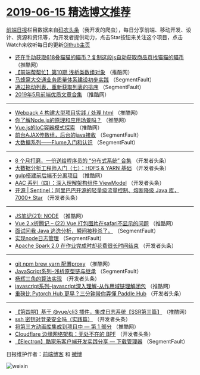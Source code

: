 # [2019-06-15 精选博文推荐](http://hao.caibaojian.com/date/2019/06/15)

[前端日报](http://caibaojian.com/c/news)栏目数据来自[码农头条](http://hao.caibaojian.com/)（我开发的爬虫），每日分享前端、移动开发、设计、资源和资讯等，为开发者提供动力，点击Star按钮来关注这个项目，点击Watch来收听每日的更新[Github主页](https://github.com/kujian/frontendDaily)
* [还在手动获取618叠猫猫的瞄币？复制这段js自动获取商品页找猫猫的瞄币](http://hao.caibaojian.com/115181.html) （推酷网）
* [【前端帮帮忙】第10期 浅析类数组对象](http://hao.caibaojian.com/115185.html) （推酷网）
* [马蜂窝大交通业务质量体系建设初步实践](http://hao.caibaojian.com/115109.html) （SegmentFault）
* [通过拖动列表，重新获取列表的排序](http://hao.caibaojian.com/115099.html) （SegmentFault）
* [2019年5月前端优质文章合集](http://hao.caibaojian.com/115169.html) （推酷网）

***
* [Webpack 4 构建大型项目实践 / 处理 html](http://hao.caibaojian.com/115171.html) （推酷网）
* [你了解Node.js的原理和应用场景吗？](http://hao.caibaojian.com/115184.html) （推酷网）
* [Vue.js的IoC容器模式探索](http://hao.caibaojian.com/115173.html) （推酷网）
* [前台AJAX传数组，后台的java接收](http://hao.caibaojian.com/115112.html) （SegmentFault）
* [大数据系列——Flume入门和认识](http://hao.caibaojian.com/115113.html) （SegmentFault）

***
* [8 个月打磨，一份送给程序员的 “分布式系统” 合集](http://hao.caibaojian.com/115124.html) （开发者头条）
* [大数据分析工程师入门（七）：HDFS &amp; YARN 基础](http://hao.caibaojian.com/115125.html) （开发者头条）
* [gulp搭建前后端不分离项目](http://hao.caibaojian.com/115177.html) （推酷网）
* [AAC 系列（四）：深入理解架构组件 ViewModel](http://hao.caibaojian.com/115147.html) （开发者头条）
* [开源 | Sentinel：阿里巴巴开源的轻量级流量控制、熔断降级 Java 库，7000+ Star](http://hao.caibaojian.com/115126.html) （开发者头条）

***
* [JS笔记(21): NODE](http://hao.caibaojian.com/115149.html) （推酷网）
* [Vue 2.x折腾记 &#8211; (22) Vue 打包图片在safari不显示的问题](http://hao.caibaojian.com/115150.html) （推酷网）
* [面试问我 Java 逃逸分析，瞬间被秒杀了。](http://hao.caibaojian.com/115107.html) （SegmentFault）
* [实现node日志管理](http://hao.caibaojian.com/115108.html) （SegmentFault）
* [Apache Spark 2.0 在作业完成时却花费很长时间结束](http://hao.caibaojian.com/115119.html) （开发者头条）

***
* [git npm brew yarn 配置proxy](http://hao.caibaojian.com/115152.html) （推酷网）
* [JavaScript系列&#8211;浅析原型链与继承](http://hao.caibaojian.com/115098.html) （SegmentFault）
* [杨辉三角的算法实现](http://hao.caibaojian.com/115130.html) （开发者头条）
* [javascript系列&#8211;javascript深入理解-从作用域链理解闭包](http://hao.caibaojian.com/115167.html) （推酷网）
* [重磅比 Pytorch Hub 更早？三分钟带你弄懂 Paddle Hub](http://hao.caibaojian.com/115141.html) （开发者头条）

***
* [【第四期】基于 @vue/cli3 插件，集成日志系统【SSR第三篇】](http://hao.caibaojian.com/115182.html) （推酷网）
* [ssh 密钥对登录安全吗（实践篇）](http://hao.caibaojian.com/115120.html) （开发者头条）
* [将第三方动画库集成到项目中 — 第 1 部分](http://hao.caibaojian.com/115153.html) （推酷网）
* [Cloudflare 边缘网络架构：无处不在的 BPF](http://hao.caibaojian.com/115131.html) （开发者头条）
* [【Electron】酷家乐客户端开发实践分享 — 下载管理器](http://hao.caibaojian.com/115110.html) （SegmentFault）

日报维护作者：[前端博客](http://caibaojian.com/) 和 [微博](http://caibaojian.com/go/weibo)

![weixin](https://user-images.githubusercontent.com/3055447/38468989-651132ac-3b80-11e8-8e6b-15122322a9d7.png)